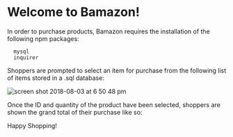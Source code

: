 # Welcome to Bamazon! 


In order to purchase products, Bamazon requires the installation of the following npm packages:

      mysql
      inquirer

Shoppers are prompted to select an item for purchase from the following list of items stored in a .sql database:

![screen shot 2018-08-03 at 6 50 48 pm](https://user-images.githubusercontent.com/36335073/43669415-ccefaa3a-9750-11e8-897c-79beaa431320.png)









Once the ID and quantity of the product have been selected, shoppers are shown the grand total of their purchase like so:







Happy Shopping!
